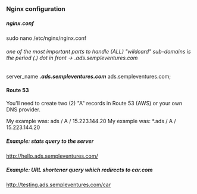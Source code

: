
### Nginx configuration

##### nginx.conf

sudo nano /etc/nginx/nginx.conf

###### one of the most important parts to handle (ALL) "wildcard" sub-domains is the period (.) dot in front -> .ads.sempleventures.com

server_name  ***.ads.sempleventures.com*** ads.sempleventures.com;

#### Route 53

You'll need to create two (2) "A" records in Route 53 (AWS) or your own DNS provider.

My example was: ads / A / 15.223.144.20
My example was: *.ads / A / 15.223.144.20

##### Example: stats query to the server

http://hello.ads.sempleventures.com/

##### Example: URL shortener query which redirects to car.com

http://testing.ads.sempleventures.com/car
